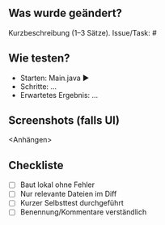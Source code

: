 ## Was wurde geändert?
Kurzbeschreibung (1–3 Sätze). Issue/Task: #<Nummer>

## Wie testen?
- Starten: Main.java ▶️
- Schritte: …
- Erwartetes Ergebnis: …

## Screenshots (falls UI)
<Anhängen>

## Checkliste
- [ ] Baut lokal ohne Fehler
- [ ] Nur relevante Dateien im Diff
- [ ] Kurzer Selbsttest durchgeführt
- [ ] Benennung/Kommentare verständlich
